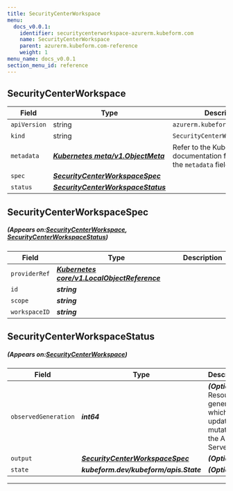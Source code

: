 ```yaml
---
title: SecurityCenterWorkspace
menu:
  docs_v0.0.1:
    identifier: securitycenterworkspace-azurerm.kubeform.com
    name: SecurityCenterWorkspace
    parent: azurerm.kubeform.com-reference
    weight: 1
menu_name: docs_v0.0.1
section_menu_id: reference
---
```


## SecurityCenterWorkspace
| Field | Type | Description |
| ------ | ----- | ----------- |
| `apiVersion` | string | `azurerm.kubeform.com/v1alpha1` |
|    `kind` | string | `SecurityCenterWorkspace` |
| `metadata` | ***[Kubernetes meta/v1.ObjectMeta](https://kubernetes.io/docs/reference/generated/kubernetes-api/v1.13/#objectmeta-v1-meta)***|Refer to the Kubernetes API documentation for the fields of the `metadata` field.|
| `spec` | ***[SecurityCenterWorkspaceSpec](#SecurityCenterWorkspaceSpec)***||
| `status` | ***[SecurityCenterWorkspaceStatus](#SecurityCenterWorkspaceStatus)***||
## SecurityCenterWorkspaceSpec
##### (Appears on:[SecurityCenterWorkspace](#SecurityCenterWorkspace), [SecurityCenterWorkspaceStatus](#SecurityCenterWorkspaceStatus))
| Field | Type | Description |
| ------ | ----- | ----------- |
| `providerRef` | ***[Kubernetes core/v1.LocalObjectReference](https://kubernetes.io/docs/reference/generated/kubernetes-api/v1.13/#localobjectreference-v1-core)***||
| `id` | ***string***||
| `scope` | ***string***||
| `workspaceID` | ***string***||
## SecurityCenterWorkspaceStatus
##### (Appears on:[SecurityCenterWorkspace](#SecurityCenterWorkspace))
| Field | Type | Description |
| ------ | ----- | ----------- |
| `observedGeneration` | ***int64***| ***(Optional)*** Resource generation, which is updated on mutation by the API Server.|
| `output` | ***[SecurityCenterWorkspaceSpec](#SecurityCenterWorkspaceSpec)***| ***(Optional)*** |
| `state` | ***kubeform.dev/kubeform/apis.State***| ***(Optional)*** |
---
